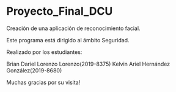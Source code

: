 # Proyecto_Final_DCU
Creación de una aplicación de reconocimiento facial.

Este programa está dirigido al  ámbito Seguridad.

Realizado por los estudiantes:

Brian Dariel Lorenzo Lorenzo(2019-8375)
Kelvin Ariel Hernández González(2019-8680)

Muchas gracias por su visita!

